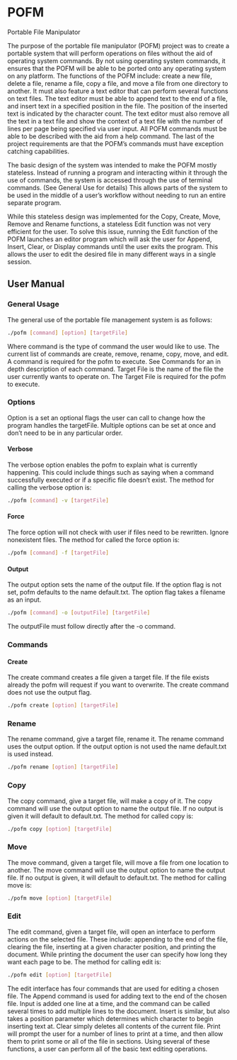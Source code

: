 # POFM
Portable File Manipulator

The purpose of the portable file manipulator (POFM) project was to create a portable system that will perform operations on files without the aid of operating system commands. By not using operating system commands, it ensures that the POFM will be able to be ported onto any operating system on any platform. The functions of the POFM include: create a new file, delete a file, rename a file, copy a file, and move a file from one directory to another. It must also feature a text editor that can perform several functions on text files. The text editor must be able to append text to the end of a file, and insert text in a specified position in the file. The position of the inserted text is indicated by the character count. The text editor must also remove all the text in a text file and show the context of a text file with the number of lines per page being specified via user input. All POFM commands must be able to be described with the aid from a help command. The last of the project requirements are that the POFM’s commands must have exception catching capabilities.  

The basic design of the system was intended to make the POFM mostly stateless. Instead of running a program and interacting within it through the use of commands, the system is accessed through the use of terminal commands. (See General Use for details) This allows parts of the system to be used in the middle of a user’s workflow without needing to run an entire separate program. 

While this stateless design was implemented for the Copy, Create, Move, Remove and Rename functions, a stateless Edit function was not very efficient for the user. To solve this issue, running the Edit function of the POFM launches an editor program which will ask the user for Append, Insert, Clear, or Display commands until the user exits the program. This allows the user to edit the desired file in many different ways in a single session. 


## User Manual

### General Usage

The general use of the portable file management system is as follows:

```sh
./pofm [command] [option] [targetFile]
```
Where command is the type of command the user would like to use.  The current list of commands are create, remove, rename, copy, move, and edit.  A command is required for the pofm to execute.  See Commands for an in depth description of each command. Target File is the name of the file the user currently wants to operate on.  The Target File is required for the pofm to execute.


### Options

Option is a set an optional flags the user can call to change how the program handles the targetFile.  Multiple options can be set at once and don’t need to be in any particular order.

#### Verbose

The verbose option enables the pofm to explain what is currently happening.  This could include things such as saying when a command successfully executed or if a specific file doesn’t exist. The method for calling the verbose option is:

```sh
./pofm [command] -v [targetFile]
```

#### Force

The force option will not check with user if files need to be rewritten.  Ignore nonexistent files.  The method for called the force option is:

```sh
./pofm [command] -f [targetFile]
```

#### Output

The output option sets the name of the output file.  If the option flag is not set, pofm defaults to the name default.txt.  The option flag takes a filename as an input.

```sh
./pofm [command] -o [outputFile] [targetFile]
```
The outputFile must follow directly after the -o command.

### Commands

#### Create

The create command creates a file given a target file.  If the file exists already the pofm will request if you want to overwrite.  The create command does not use the output flag.

```sh
./pofm create [option] [targetFile]
```

### Rename

The rename command, give a target file, rename it.  The rename command uses the output option.  If the output option is not used the name default.txt is used instead. 

```sh
./pofm rename [option] [targetFile]
```

### Copy

The copy command, give a target file, will make a copy of it.  The copy command will use the output option to name the output file.  If no output is given it will default to default.txt.  The method for called copy is:

```sh
./pofm copy [option] [targetFile]
```

### Move

The move command, given a target file, will move a file from one location to another.  The move command will use the output option to name the output file.  If no output is given, it will default to default.txt.  The method for calling move is:

```sh
./pofm move [option] [targetFile]
```

### Edit

The edit command, given a target file, will open an interface to perform actions on the selected file.  These include: appending to the end of the file, clearing the file, inserting at a given character position, and printing the document.  While printing the document the user can specify how long they want each page to be.  The method for calling edit is:

```sh
./pofm edit [option] [targetFile]
```

The edit interface has four commands that are used for editing a chosen file. The Append command is used for adding text to the end of the chosen file. Input is added one line at a time, and the command can be called several times to add multiple lines to the document. Insert is similar, but also takes a position parameter which determines which character to begin inserting text at. Clear simply deletes all contents of the current file. Print will prompt the user for a number of lines to print at a time, and then allow them to print some or all of the file in sections. Using several of these functions, a user can perform all of the basic text editing operations. 

